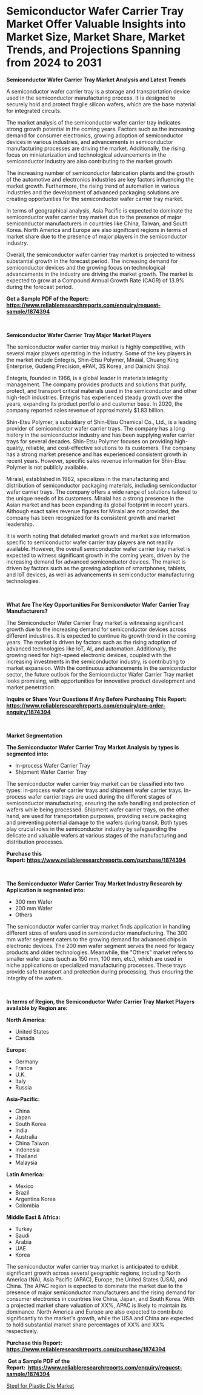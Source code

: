 <p><h1>Semiconductor Wafer Carrier Tray Market Offer Valuable Insights into Market Size, Market Share, Market Trends, and Projections Spanning from 2024 to 2031</h1></p><p><strong>Semiconductor Wafer Carrier Tray Market Analysis and Latest Trends</strong></p>
<p><p>A semiconductor wafer carrier tray is a storage and transportation device used in the semiconductor manufacturing process. It is designed to securely hold and protect fragile silicon wafers, which are the base material for integrated circuits.</p><p>The market analysis of the semiconductor wafer carrier tray indicates strong growth potential in the coming years. Factors such as the increasing demand for consumer electronics, growing adoption of semiconductor devices in various industries, and advancements in semiconductor manufacturing processes are driving the market. Additionally, the rising focus on miniaturization and technological advancements in the semiconductor industry are also contributing to the market growth.</p><p>The increasing number of semiconductor fabrication plants and the growth of the automotive and electronics industries are key factors influencing the market growth. Furthermore, the rising trend of automation in various industries and the development of advanced packaging solutions are creating opportunities for the semiconductor wafer carrier tray market.</p><p>In terms of geographical analysis, Asia Pacific is expected to dominate the semiconductor wafer carrier tray market due to the presence of major semiconductor manufacturers in countries like China, Taiwan, and South Korea. North America and Europe are also significant regions in terms of market share due to the presence of major players in the semiconductor industry.</p><p>Overall, the semiconductor wafer carrier tray market is projected to witness substantial growth in the forecast period. The increasing demand for semiconductor devices and the growing focus on technological advancements in the industry are driving the market growth. The market is expected to grow at a Compound Annual Growth Rate (CAGR) of 13.9% during the forecast period.</p></p>
<p><strong>Get a Sample PDF of the Report:&nbsp; <a href="https://www.reliableresearchreports.com/enquiry/request-sample/1874394">https://www.reliableresearchreports.com/enquiry/request-sample/1874394</a></strong></p>
<p>&nbsp;</p>
<p><strong>Semiconductor Wafer Carrier Tray Major Market Players</strong></p>
<p><p>The semiconductor wafer carrier tray market is highly competitive, with several major players operating in the industry. Some of the key players in the market include Entegris, Shin-Etsu Polymer, Miraial, Chuang King Enterprise, Gudeng Precision, ePAK, 3S Korea, and Dainichi Shoji.</p><p>Entegris, founded in 1966, is a global leader in materials integrity management. The company provides products and solutions that purify, protect, and transport critical materials used in the semiconductor and other high-tech industries. Entegris has experienced steady growth over the years, expanding its product portfolio and customer base. In 2020, the company reported sales revenue of approximately $1.83 billion.</p><p>Shin-Etsu Polymer, a subsidiary of Shin-Etsu Chemical Co., Ltd., is a leading provider of semiconductor wafer carrier trays. The company has a long history in the semiconductor industry and has been supplying wafer carrier trays for several decades. Shin-Etsu Polymer focuses on providing high-quality, reliable, and cost-effective solutions to its customers. The company has a strong market presence and has experienced consistent growth in recent years. However, specific sales revenue information for Shin-Etsu Polymer is not publicly available.</p><p>Miraial, established in 1982, specializes in the manufacturing and distribution of semiconductor packaging materials, including semiconductor wafer carrier trays. The company offers a wide range of solutions tailored to the unique needs of its customers. Miraial has a strong presence in the Asian market and has been expanding its global footprint in recent years. Although exact sales revenue figures for Miraial are not provided, the company has been recognized for its consistent growth and market leadership.</p><p>It is worth noting that detailed market growth and market size information specific to semiconductor wafer carrier tray players are not readily available. However, the overall semiconductor wafer carrier tray market is expected to witness significant growth in the coming years, driven by the increasing demand for advanced semiconductor devices. The market is driven by factors such as the growing adoption of smartphones, tablets, and IoT devices, as well as advancements in semiconductor manufacturing technologies.</p></p>
<p>&nbsp;</p>
<p><strong>What Are The Key Opportunities For Semiconductor Wafer Carrier Tray Manufacturers?</strong></p>
<p><p>The Semiconductor Wafer Carrier Tray market is witnessing significant growth due to the increasing demand for semiconductor devices across different industries. It is expected to continue its growth trend in the coming years. The market is driven by factors such as the rising adoption of advanced technologies like IoT, AI, and automation. Additionally, the growing need for high-speed electronic devices, coupled with the increasing investments in the semiconductor industry, is contributing to market expansion. With the continuous advancements in the semiconductor sector, the future outlook for the Semiconductor Wafer Carrier Tray market looks promising, with opportunities for innovative product development and market penetration.</p></p>
<p><strong>Inquire or Share Your Questions If Any Before Purchasing This Report: <a href="https://www.reliableresearchreports.com/enquiry/pre-order-enquiry/1874394">https://www.reliableresearchreports.com/enquiry/pre-order-enquiry/1874394</a></strong></p>
<p>&nbsp;</p>
<p><strong>Market Segmentation</strong></p>
<p><strong>The Semiconductor Wafer Carrier Tray Market Analysis by types is segmented into:</strong></p>
<p><ul><li>In-process Wafer Carrier Tray</li><li>Shipment Wafer Carrier Tray</li></ul></p>
<p><p>The semiconductor wafer carrier tray market can be classified into two types: in-process wafer carrier trays and shipment wafer carrier trays. In-process wafer carrier trays are used during the different stages of semiconductor manufacturing, ensuring the safe handling and protection of wafers while being processed. Shipment wafer carrier trays, on the other hand, are used for transportation purposes, providing secure packaging and preventing potential damage to the wafers during transit. Both types play crucial roles in the semiconductor industry by safeguarding the delicate and valuable wafers at various stages of the manufacturing and distribution processes.</p></p>
<p><strong>Purchase this Report:&nbsp;<a href="https://www.reliableresearchreports.com/purchase/1874394">https://www.reliableresearchreports.com/purchase/1874394</a></strong></p>
<p>&nbsp;</p>
<p><strong>The Semiconductor Wafer Carrier Tray Market Industry Research by Application is segmented into:</strong></p>
<p><ul><li>300 mm Wafer</li><li>200 mm Wafer</li><li>Others</li></ul></p>
<p><p>The semiconductor wafer carrier tray market finds application in handling different sizes of wafers used in semiconductor manufacturing. The 300 mm wafer segment caters to the growing demand for advanced chips in electronic devices. The 200 mm wafer segment serves the need for legacy products and older technologies. Meanwhile, the "Others" market refers to smaller wafer sizes (such as 150 mm, 100 mm, etc.), which are used in niche applications or specialized manufacturing processes. These trays provide safe transport and protection during processing, thus ensuring the integrity of the wafers.</p></p>
<p>&nbsp;</p>
<p><strong>In terms of Region, the Semiconductor Wafer Carrier Tray Market Players available by Region are:</strong></p>
<p>
    <p> <strong> North America: </strong>
        <ul>
            <li>United States</li>
            <li>Canada</li>
        </ul>
        </p> 
    <p> <strong> Europe: </strong>
        <ul>
            <li>Germany</li>
            <li>France</li>
            <li>U.K.</li>
            <li>Italy</li>
            <li>Russia</li>
        </ul>
        </p> 
    <p> <strong> Asia-Pacific: </strong>
        <ul>
            <li>China</li>
            <li>Japan</li>
            <li>South Korea</li>
            <li>India</li>
            <li>Australia</li>
            <li>China Taiwan</li>
            <li>Indonesia</li>
            <li>Thailand</li>
            <li>Malaysia</li>
        </ul>
        </p> 
    <p> <strong> Latin America: </strong>
        <ul>
            <li>Mexico</li>
            <li>Brazil</li>
            <li>Argentina Korea</li>
            <li>Colombia</li>
        </ul>
        </p> 
    <p> <strong> Middle East & Africa: </strong>
        <ul>
            <li>Turkey</li>
            <li>Saudi</li>
            <li>Arabia</li>
            <li>UAE</li>
            <li>Korea</li>
        </ul>
    </p>
    </p>
<p><p>The semiconductor wafer carrier tray market is anticipated to exhibit significant growth across several geographic regions, including North America (NA), Asia Pacific (APAC), Europe, the United States (USA), and China. The APAC region is expected to dominate the market due to the presence of major semiconductor manufacturers and the rising demand for consumer electronics in countries like China, Japan, and South Korea. With a projected market share valuation of XX%, APAC is likely to maintain its dominance. North America and Europe are also expected to contribute significantly to the market's growth, while the USA and China are expected to hold substantial market share percentages of XX% and XX% respectively.</p></p>
<p><strong>Purchase this Report: <a href="https://www.reliableresearchreports.com/purchase/1874394">https://www.reliableresearchreports.com/purchase/1874394</a></strong></p>
<p>&nbsp;<strong>Get a Sample PDF of the Report:&nbsp;&nbsp;<a href="https://www.reliableresearchreports.com/enquiry/request-sample/1874394">https://www.reliableresearchreports.com/enquiry/request-sample/1874394</a></strong></p>
<p><strong></strong></p>
<p><p><a href="https://github.com/RichRobinson5/Market-Research-Report-List-2/blob/main/steel-for-plastic-die-market.md">Steel for Plastic Die Market</a></p></p>